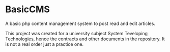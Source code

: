 # BasicCMS
A basic php content management system to post read and edit articles. 

This project was created for a university subject System Teveloping Technologies, hence the contracts and other documents in the repository. It is not a real order just a practice one. 

